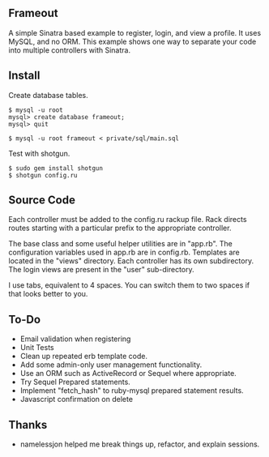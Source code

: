 Frameout
--------

A simple Sinatra based example to register, login, and view a profile. It uses MySQL, and no ORM. This example shows one way to separate your code into multiple controllers with Sinatra.

Install
-------

Create database tables.

	$ mysql -u root
	mysql> create database frameout;
	mysql> quit
	
	$ mysql -u root frameout < private/sql/main.sql

Test with shotgun.

	$ sudo gem install shotgun
	$ shotgun config.ru

Source Code
-----------

Each controller must be added to the config.ru rackup file. Rack directs routes starting with a particular prefix to the appropriate controller. 

The base class and some useful helper utilities are in "app.rb". The configuration variables used in app.rb are in config.rb. Templates are located in the "views" directory. Each controller has its own subdirectory. The login views are present in the "user" sub-directory.

I use tabs, equivalent to 4 spaces. You can switch them to two spaces if that looks better to you.

To-Do
-----

- Email validation when registering
- Unit Tests
- Clean up repeated erb template code.
- Add some admin-only user management functionality.
- Use an ORM such as ActiveRecord or Sequel where appropriate.
- Try Sequel Prepared statements.
- Implement "fetch_hash" to ruby-mysql prepared statement results.
- Javascript confirmation on delete

Thanks
------

- namelessjon helped me break things up, refactor, and explain sessions.